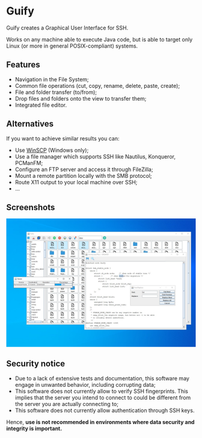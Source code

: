 # Guify
Guify creates a Graphical User Interface for SSH. 

Works on any machine able to execute Java code, but is able to target only Linux (or more in general POSIX-compliant) systems.

## Features
- Navigation in the File System;
- Common file operations (cut, copy, rename, delete, paste, create);
- File and folder transfer (to/from);
- Drop files and folders onto the view to transfer them;
- Integrated file editor.

## Alternatives
If you want to achieve similar results you can:
* Use [WinSCP](https://winscp.net/eng/index.php) (Windows only);
* Use a file manager which supports SSH like Nautilus, Konqueror, PCManFM;
* Configure an FTP server and access it through FileZilla;
* Mount a remote partition locally with the SMB protocol;
* Route X11 output to your local machine over SSH;
* ...

## Screenshots
<img src="/Images/Image.jpg" alt="Homescreen">

## Security notice
* Due to a lack of extensive tests and documentation, this software may engage in unwanted behavior, including corrupting data;
* This software does not currently allow to verify SSH fingerprints. This implies that the server you intend to connect to could be different
from the server you are actually connecting to;
* This software does not currently allow authentication through SSH keys.

Hence, **use is not recommended in environments where data security and integrity is important.**
